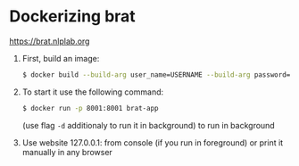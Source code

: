 # Dockerizing brat 
https://brat.nlplab.org

1) First, build an image: 
    ```sh
    $ docker build --build-arg user_name=USERNAME --build-arg password=PASSWORD --build-arg admin_email=EMAIL -t brat-app
    ```

2) To start it use the following command:
    ```sh 
    $ docker run -p 8001:8001 brat-app
    ``` 
    (use flag ```-d``` additionaly to run it in background)
to run in background

3) Use website 127.0.0.1:<used port> from console (if you run in foreground) or print it manually in any browser
